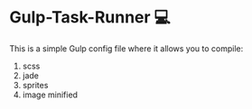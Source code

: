 # Gulp-Task-Runner :computer:

This is a simple Gulp config file where it allows you to compile:

1. scss
2. jade
3. sprites 
4. image minified


